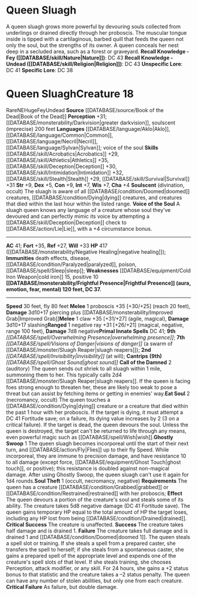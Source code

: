 ﻿---
ac: '41'
alignment: NE
all_resistance: null
burrow_speed: null
charisma: '+4'
climb_speed: null
constitution: '+9'
creature_ability:
- Call of the Damned
- Eat Soul
- Frightful Presence ( aura
- emotion
- fear
- mental ) 120 feet
- ''
- DC 37.
- Ghostly Swoop
- Soul Theft
- Soulscent
- Voice of the Soul
creature_family: '[[DATABASE/monsterfamily/Sluagh|Sluagh]]'
description: 'A queen sluagh grows more powerful by devouring souls collected from
  underlings or drained directly through her proboscis. The muscular tongue inside
  is tipped with a cartilaginous, barbed quill that feeds the queen not only the soul,
  but the strengths of its owner. A queen conceals her nest deep in a secluded area,
  such as a forest or graveyard.<br/><br/><b><u>Recall Knowledge - Fey</u> ( [[DATABASE/skill/Nature|Nature]]
  )</b>: DC 43<br/><b><u>Recall Knowledge - Undead</u> ( [[DATABASE/skill/Religion|Religion]]
  )</b>: DC 43<br/><b><u>Unspecific Lore</u></b>: DC 41<br/><b><u>Specific Lore</u></b>:
  DC 38'
dexterity: '+5'
element: null
fly_speed: '80'
fortitude: '+35'
hardness: null
hp: 417 ( negative healing )
id: '1906'
immunity:
- '[[DATABASE/trait/Death|death]] effects'
- '[[DATABASE/trait/Disease|disease]]'
- '[[DATABASE/condition/Paralyzed|paralyzed]]'
- '[[DATABASE/trait/Poison|poison]]'
- '[[DATABASE/spell/Sleep|sleep]]'
intelligence: '+7'
land_speed: '30'
language:
- '[[DATABASE/language/Aklo|Aklo]]'
- '[[DATABASE/language/Common|Common]]'
- '[[DATABASE/language/Necril|Necril]]'
- '[[DATABASE/language/Sylvan|Sylvan]] ; voice of the soul'
level: '18'
max_speed: '80'
name: Queen Sluagh
perception: '+31'
rarity: Rare
reflex: '+27'
resistance: null
rus_type_level: null
school: null
sense:
- '[[DATABASE/monsterability/Darkvision|greater darkvision]]'
- soulscent (imprecise) 200feet
size: Huge
skill:
- '[[DATABASE/skill/Acrobatics|Acrobatics]] +29'
- '[[DATABASE/skill/Athletics|Athletics]] +35'
- '[[DATABASE/skill/Deception|Deception]] +30'
- '[[DATABASE/skill/Intimidation|Intimidation]] +32'
- '[[DATABASE/skill/Stealth|Stealth]] +29'
- '[[DATABASE/skill/Survival|Survival]] +31'
source: '[[DATABASE/source/Book of the Dead|Book of the Dead]]'
speed:
- 30 feet
- fly 80 feet
spell:
- '[[DATABASE/spell/Ghost Sound|Ghost Sound]]'
- '[[DATABASE/spell/Invisibility|Invisibility]]'
- '[[DATABASE/spell/Overwhelming Presence|Overwhelming Presence]]'
- '[[DATABASE/spell/Visions of Danger|Visions of Danger]]'
strength: '+9'
strength_req: '9'
strongest_save:
- Fortitude
swim_speed: null
trait:
- '[[DATABASE/trait/Fey|Fey]]'
- '[[DATABASE/trait/Rare|Rare]]'
- '[[DATABASE/trait/Undead|Undead]]'
type: Creature
vision: Greater darkvision
weakest_save:
- Reflex
weakness:
- '[[DATABASE/equipment/Cold Iron Weapon|cold iron]] 15'
- '[[DATABASE/trait/Positive|positive]] 10'
will: '+33'
wisdom: '+7'

---
# Queen Sluagh

A queen sluagh grows more powerful by devouring souls collected from underlings or drained directly through her proboscis. The muscular tongue inside is tipped with a cartilaginous, barbed quill that feeds the queen not only the soul, but the strengths of its owner. A queen conceals her nest deep in a secluded area, such as a forest or graveyard.
**Recall Knowledge - Fey ([[DATABASE/skill/Nature|Nature]])**: DC 43
**Recall Knowledge - Undead ([[DATABASE/skill/Religion|Religion]])**: DC 43
**Unspecific Lore**: DC 41
**Specific Lore**: DC 38

# Queen Sluagh<span class="item-type">Creature 18</span>

<span class="trait-rare item-trait">Rare</span><span class="trait-alignment item-trait">NE</span><span class="trait-size item-trait">Huge</span><span class="item-trait">Fey</span><span class="item-trait">Undead</span>
**Source** [[DATABASE/source/Book of the Dead|Book of the Dead]]
**Perception** +31; [[DATABASE/monsterability/Darkvision|greater darkvision]], soulscent (imprecise) 200 feet
**Languages** [[DATABASE/language/Aklo|Aklo]], [[DATABASE/language/Common|Common]], [[DATABASE/language/Necril|Necril]], [[DATABASE/language/Sylvan|Sylvan]]; voice of the soul
**Skills** [[DATABASE/skill/Acrobatics|Acrobatics]] +29, [[DATABASE/skill/Athletics|Athletics]] +35, [[DATABASE/skill/Deception|Deception]] +30, [[DATABASE/skill/Intimidation|Intimidation]] +32, [[DATABASE/skill/Stealth|Stealth]] +29, [[DATABASE/skill/Survival|Survival]] +31
**Str** +9, **Dex** +5, **Con** +9, **Int** +7, **Wis** +7, **Cha** +4
**Soulscent** (divination, occult) The sluagh is aware of all [[DATABASE/condition/Doomed|doomed]] creatures, [[DATABASE/condition/Dying|dying]] creatures, and creatures that died within the last hour within the listed range.
**Voice of the Soul** A sluagh queen knows any language of a creature whose soul they've devoured and can perfectly mimic its voice by attempting a [[DATABASE/skill/Deception|Deception]] check to [[DATABASE/action/Lie|Lie]], with a +4 circumstance bonus.

---
**AC** 41; **Fort** +35, **Ref** +27, **Will** +33
**HP** 417 ([[DATABASE/monsterability/Negative Healing|negative healing]]); **Immunities** death effects, disease, [[DATABASE/condition/Paralyzed|paralyzed]], poison, [[DATABASE/spell/Sleep|sleep]]; **Weaknesses** [[DATABASE/equipment/Cold Iron Weapon|cold iron]] 15, positive 10
<span class="in-box-ability">**[[DATABASE/monsterability/Frightful Presence|Frightful Presence]] (aura, emotion, fear, mental) 120 feet, DC 37.**</span>

---
**Speed** 30 feet, fly 80 feet
<span class="in-box-ability">**Melee** <span class="action-icon">1</span> proboscis +35 [+30/+25] (reach 20 feet), **Damage** 3d10+17 piercing plus [[DATABASE/monsterability/Improved Grab|Improved Grab]]</span><span class="in-box-ability">**Melee** <span class="action-icon">1</span> claw +35 [+31/+27] (agile, magical), **Damage** 3d10+17 slashing</span><span class="in-box-ability">**Ranged** <span class="action-icon">1</span> negative ray +31 [+26/+21] (magical, negative, range 100 feet), **Damage** 7d8 negative</span>**Primal Innate Spells** DC 41; **9th** _[[DATABASE/spell/Overwhelming Presence|overwhelming presence]]_; **7th** _[[DATABASE/spell/Visions of Danger|visions of danger]]_ (a swarm of [[DATABASE/monster/Sluagh Reaper|sluagh reapers]]); **2nd** _[[DATABASE/spell/Invisibility|invisibility]]_ (at will); **Cantrips** **(9th)** _[[DATABASE/spell/Ghost Sound|ghost sound]]_
<span class="in-box-ability">**Call of the Damned** <span class="action-icon">2</span> (auditory) The queen sends out shriek to all sluagh within 1 mile, summoning them to her. This typically calls 2d4 [[DATABASE/monster/Sluagh Reaper|sluagh reapers]]. If the queen is facing foes strong enough to threaten her, these are likely too weak to pose a threat but can assist by fetching items or getting in enemies' way.</span><span class="in-box-ability">**Eat Soul** <span class="action-icon">2</span> (necromancy, occult) The queen touches a [[DATABASE/condition/Dying|dying]] creature or a creature that died within the past 1 hour with her proboscis. If the target is dying, it must attempt a DC 41 Fortitude save; on a failure, its dying value increases by 2 (3 on a critical failure). If the target is dead, the queen devours the soul. Unless the queen is destroyed, the target can't be returned to life through any means, even powerful magic such as [[DATABASE/spell/Wish|wish]].</span><span class="in-box-ability">**Ghostly Swoop** <span class="action-icon">1</span> The queen sluagh becomes incorporeal until the start of their next turn, and [[DATABASE/action/Fly|Flies]] up to their fly Speed. While incorporeal, they are immune to precision damage, and have resistance 10 to all damage (except force, [[DATABASE/equipment/Ghost Touch|ghost touch]], or positive); this resistance is doubled against non-magical damage. After using Ghostly Swoop, the queen sluagh can't use it again for 1d4 rounds.</span><span class="in-box-ability">**Soul Theft** <span class="action-icon">1</span> (occult, necromancy, negative) **Requirements** The queen has a creature [[DATABASE/condition/Grabbed|grabbed]] or [[DATABASE/condition/Restrained|restrained]] with her proboscis; **Effect** The queen devours a portion of the creature's soul and steals some of its ability. The creature takes 5d8 negative damage (DC 41 Fortitude save). The queen gains temporary HP equal to the total amount of HP the target loses, including any HP lost from being [[DATABASE/condition/Drained|drained]].
 **Critical Success** The creature is unaffected.
 **Success** The creature takes half damage and is drained 1.
 **Failure** The creature takes full damage and is drained 1 and [[DATABASE/condition/Doomed|doomed 1]]. The queen steals a spell slot or training. If she steals a spell from a prepared caster, she transfers the spell to herself; if she steals from a spontaneous caster, she gains a prepared spell of the appropriate level and expends one of the creature's spell slots of that level. If she steals training, she chooses Perception, attack modifier, or any skill. For 24 hours, she gains a +2 status bonus to that statistic and the creature takes a –2 status penalty. The queen can have any number of stolen abilities, but only one from each creature.
 **Critical Failure** As failure, but double damage.</span>
